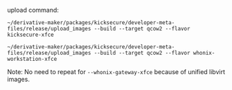 upload command:

```
~/derivative-maker/packages/kicksecure/developer-meta-files/release/upload_images --build --target qcow2 --flavor kicksecure-xfce
```

```
~/derivative-maker/packages/kicksecure/developer-meta-files/release/upload_images --build --target qcow2 --flavor whonix-workstation-xfce
```

Note: No need to repeat for `--whonix-gateway-xfce` because of unified libvirt images.
